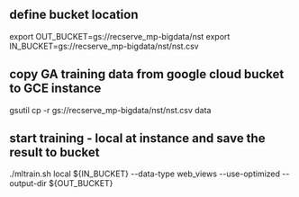 
## define bucket location
export OUT_BUCKET=gs://recserve_mp-bigdata/nst
export IN_BUCKET=gs://recserve_mp-bigdata/nst/nst.csv

## copy GA training data from google cloud bucket to GCE instance 
gsutil  cp -r gs://recserve_mp-bigdata/nst/nst.csv  data


## start training - local at instance and save the result to bucket
./mltrain.sh local  ${IN_BUCKET} --data-type web_views --use-optimized --output-dir ${OUT_BUCKET}

